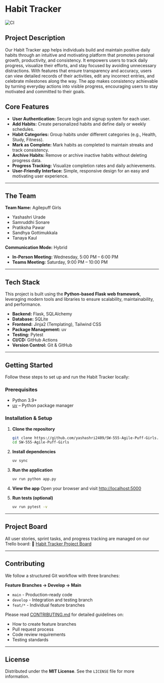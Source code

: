 # Habit Tracker

![CI](https://github.com/yashashri2409/SW-555-Agile-Puff-Girls/actions/workflows/ci.yml/badge.svg)

## Project Description

Our Habit Tracker app helps individuals build and maintain positive daily habits through an intuitive and motivating platform that promotes personal growth, productivity, and consistency. It empowers users to track daily progress, visualize their efforts, and stay focused by avoiding unnecessary distractions. With features that ensure transparency and accuracy, users can view detailed records of their activities, edit any incorrect entries, and celebrate milestones along the way. The app makes consistency achievable by turning everyday actions into visible progress, encouraging users to stay motivated and committed to their goals.

## Core Features

* **User Authentication:** Secure login and signup system for each user.
* **Add Habits:** Create personalized habits and define daily or weekly schedules.
* **Habit Categories:** Group habits under different categories (e.g., Health, Study, Fitness).
* **Mark as Complete:** Mark habits as completed to maintain streaks and track consistency.
* **Archive Habits:** Remove or archive inactive habits without deleting progress data.
* **Progress Tracking:** Visualize completion rates and daily achievements.
* **User-Friendly Interface:** Simple, responsive design for an easy and motivating user experience.

---

## The Team

**Team Name:** Agilepuff Girls

* Yashashri Urade
* Samruddhi Sonare
* Pratiksha Pawar
* Sandhya Gottimukkala
* Tanaya Kaul

**Communication Mode:** Hybrid
- **In-Person Meeting:** Wednesday, 5:00 PM – 6:00 PM
- **Teams Meeting:** Saturday, 9:00 PM – 10:00 PM

---

## Tech Stack

This project is built using the **Python-based Flask web framework**, leveraging modern tools and libraries to ensure scalability, maintainability, and performance.

* **Backend:** Flask, SQLAlchemy
* **Database:** SQLite
* **Frontend:** Jinja2 (Templating), Tailwind CSS
* **Package Management:** uv
* **Testing:** Pytest
* **CI/CD:** GitHub Actions
* **Version Control:** Git & GitHub

---

## Getting Started

Follow these steps to set up and run the Habit Tracker locally:

### Prerequisites

* Python 3.9+
* [uv](https://github.com/astral-sh/uv) – Python package manager

### Installation & Setup

1. **Clone the repository**
    ```bash
    git clone https://github.com/yashashri2409/SW-555-Agile-Puff-Girls.git
    cd SW-555-Agile-Puff-Girls
    ```

2. **Install dependencies**
    ```bash
    uv sync
    ```

3. **Run the application**
    ```bash
    uv run python app.py
    ```

4. **View the app**
    Open your browser and visit [http://localhost:5000](http://localhost:5000)

5. **Run tests (optional)**
    ```bash
    uv run pytest -v
    ```

---

## Project Board

All user stories, sprint tasks, and progress tracking are managed on our Trello board:
🔗 [Habit Tracker Project Board](https://trello.com/b/IBAY34Iv/habit-tracker)

---

## Contributing

We follow a structured Git workflow with three branches:

**Feature Branches → Develop → Main**

- `main` - Production-ready code
- `develop` - Integration and testing branch
- `feat/*` - Individual feature branches

Please read [CONTRIBUTING.md](CONTRIBUTING.md) for detailed guidelines on:
- How to create feature branches
- Pull request process
- Code review requirements
- Testing standards

---

## License

Distributed under the **MIT License**.
See the `LICENSE` file for more information.
